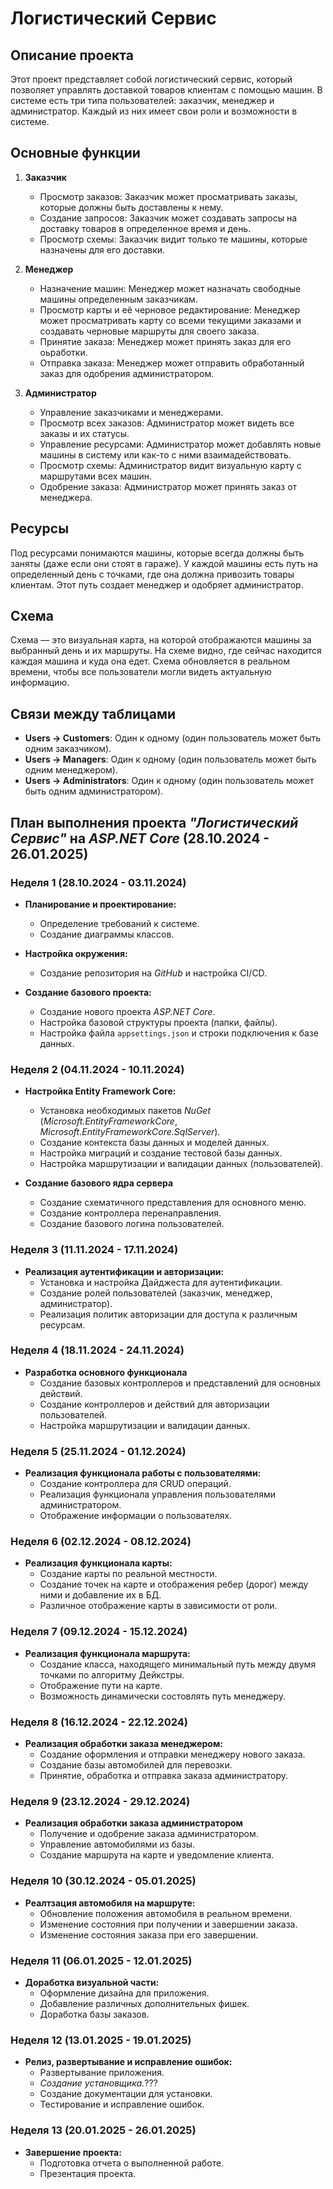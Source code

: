 # Логистический Сервис

## Описание проекта

Этот проект представляет собой логистический сервис, который позволяет управлять доставкой товаров клиентам с помощью машин. В системе есть три типа пользователей: заказчик, менеджер и администратор. Каждый из них имеет свои роли и возможности в системе.

## Основные функции

1. **Заказчик**
   - Просмотр заказов: Заказчик может просматривать заказы, которые должны быть доставлены к нему.
   - Создание запросов: Заказчик может создавать запросы на доставку товаров в определенное время и день.
   - Просмотр схемы: Заказчик видит только те машины, которые назначены для его доставки.

2. **Менеджер**
   - Назначение машин: Менеджер может назначать свободные машины определенным заказчикам.
   - Просмотр карты и её черновое редактирование: Менеджер может просматривать карту со всеми текущими заказами и создавать черновые маршруты для своего заказа.
   - Принятие заказа: Менеджер может принять заказ для его оьработки.
   - Отправка заказа: Менеджер может отправить обработанный заказ для одобрения администратором.

3. **Администратор**
   - Управление заказчиками и менеджерами.
   - Просмотр всех заказов: Администратор может видеть все заказы и их статусы.
   - Управление ресурсами: Администратор может добавлять новые машины в систему или как-то с ними взаимадействовать.
   - Просмотр схемы: Администратор видит визуальную карту с маршрутами всех машин.
   - Одобрение заказа: Администратор может принять заказ от менеджера.

## Ресурсы

Под ресурсами понимаются машины, которые всегда должны быть заняты (даже если они стоят в гараже). У каждой машины есть путь на определенный день с точками, где она должна привозить товары клиентам. Этот путь создает менеджер и одобряет администратор.

## Схема

Схема — это визуальная карта, на которой отображаются машины за выбранный день и их маршруты. На схеме видно, где сейчас находится каждая машина и куда она едет. Схема обновляется в реальном времени, чтобы все пользователи могли видеть актуальную информацию.

## Связи между таблицами

- **Users -> Customers**: Один к одному (один пользователь может быть одним заказчиком).
- **Users -> Managers**: Один к одному (один пользователь может быть одним менеджером).
- **Users -> Administrators**: Один к одному (один пользователь может быть одним администратором).

## План выполнения проекта *"Логистический Сервис"* на *ASP.NET Core* (28.10.2024 - 26.01.2025)

### Неделя 1 (28.10.2024 - 03.11.2024)
+ **Планирование и проектирование:**
  + Определение требований к системе.
  + Создание диаграммы классов.

+ **Настройка окружения:**
  + Создание репозитория на *GitHub* и настройка CI/CD.

+ **Создание базового проекта:**
  + Создание нового проекта *ASP.NET Core*.
  + Настройка базовой структуры проекта (папки, файлы).
  + Настройка файла `appsettings.json` и строки подключения к базе данных.

### Неделя 2 (04.11.2024 - 10.11.2024)
+ **Настройка Entity Framework Core:**
  + Установка необходимых пакетов *NuGet* (*Microsoft.EntityFrameworkCore*, *Microsoft.EntityFrameworkCore.SqlServer*).
  + Создание контекста базы данных и моделей данных.
  + Настройка миграций и создание тестовой базы данных.
  + Настройка маршрутизации и валидации данных (пользователей).

+ **Создание базового ядра сервера**
  + Создание схематичного представления для основного меню.
  + Создание контроллера перенаправления.
  + Создание базового логина пользователей.

### Неделя 3 (11.11.2024 - 17.11.2024)
+ **Реализация аутентификации и авторизации:**
  + Установка и настройка Дайджеста для аутентификации.
  + Создание ролей пользователей (заказчик, менеджер, администратор).
  + Реализация политик авторизации для доступа к различным ресурсам.

### Неделя 4 (18.11.2024 - 24.11.2024)
+ **Разработка основного функционала**
  + Создание базовых контроллеров и представлений для основных действий.
  + Создание контроллеров и действий для авторизации пользователей.
  + Настройка маршрутизации и валидации данных.

### Неделя 5 (25.11.2024 - 01.12.2024)
+ **Реализация функционала работы с пользователями:**
  + Создание контроллера для CRUD операций.
  + Реализация функционала управления пользователями администратором.
  + Отображение информации о пользователях.

### Неделя 6 (02.12.2024 - 08.12.2024)
+ **Реализация функционала карты:**
  + Создание карты по реальной местности.
  + Создание точек на карте и отображения ребер (дорог) между ними и добавление их в БД.
  + Различное отображение карты в зависимости от роли.

### Неделя 7 (09.12.2024 - 15.12.2024)
+ **Реализация функционала маршрута:**
  + Создание класса, находящего минимальный путь между двумя точками по алгоритму Дейкстры.
  + Отображение пути на карте.
  + Возможность динамически состовлять путь менеджеру.

### Неделя 8 (16.12.2024 - 22.12.2024)
+ **Реализация обработки заказа менеджером:**
  + Создание оформления и отправки менеджеру нового заказа.
  + Создание базы автомобилей для перевозки.
  + Принятие, обработка и отправка заказа администратору.

### Неделя 9 (23.12.2024 - 29.12.2024)
+ **Реализация обработки заказа администратором**
  + Получение и одобрение заказа администратором.
  + Управление автомобилями из базы.
  + Создание маршрута на карте и уведомление клиента.

### Неделя 10 (30.12.2024 - 05.01.2025)
+ **Реалтзация автомобиля на маршруте:**
  + Обновление положения автомобиля в реальном времени.
  + Изменение состояния при получении и завершении заказа.
  + Изменение состояния заказа при его завершении.

### Неделя 11 (06.01.2025 - 12.01.2025)
- **Доработка визуальной части:**
  - Оформление дизайна для приложения.
  - Добавление различных дополнительных фишек.
  + Доработка базы заказов.

### Неделя 12 (13.01.2025 - 19.01.2025)
- **Релиз, развертывание и исправление ошибок:**
  - Развертывание приложения.
  - *Создание установщика.*???
  - Создание документации для установки.
  - Тестирование и исправление ошибок.

### Неделя 13 (20.01.2025 - 26.01.2025)
- **Завершение проекта:**
  - Подготовка отчета о выполненной работе.
  - Презентация проекта.
